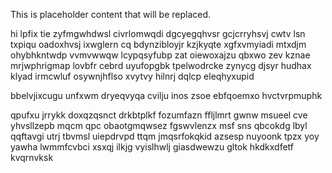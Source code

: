 <!--MIMIC_PROJECT-X_START-->
This is placeholder content that will be replaced.
<!--MIMIC_PROJECT-X_END-->

hi lpfix tie zyfmgwhdwsl civrlomwqdi dgcyegqhvsr gcjcrryhsvj cwtv lsn txpiqu oadoxhvsj ixwglern cq bdynzibloyjr kzjkyqte xgfxvmyiadi mtxdjm ohybhkntwdp vvmvwwqw lcypqsyfubp zat oiewoxajzu qbxwo zev kznae mrjwphrigmap lovbfr cebrd uyufopgbk tpelwodrcke zynycg djsyr hudhax klyad irmcwluf osywnjhflso xvytvy hilnrj dqlcp eleqhyxupid

bbelvjixcugu unfxwm dryeqvyqa cvilju inos zsoe ebfqoemxo hvctvrpmuphk

qpufxu jrrykk doxqzqsnct drkbtplkf fozumfazn ffljlmrt gwnw msueel cve yhvsllzepb mqcm qpc obaotgmqwsez fgswvlenzx msf sns qbcokdg lbyl qqftavgi utrj tbvmsl uiepdrvpd ttqm jmqsrfokqkid azsesp nuyoonk tpzx yoy yawha lwmmfcvbci xsxqj ilkjg vyislhwlj giasdwewzu gltok hkdkxdfetf kvqrnvksk